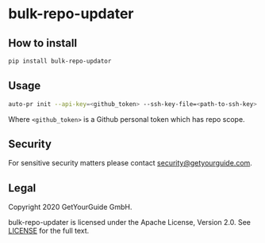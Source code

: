 # bulk-repo-updater

## How to install

```bash
pip install bulk-repo-updator
```

## Usage

```bash
auto-pr init --api-key=<github_token> --ssh-key-file=<path-to-ssh-key>
```

Where `<github_token>` is a Github personal token which has repo scope.

## Security

For sensitive security matters please contact [security@getyourguide.com](mailto:security@getyourguide.com).

## Legal

Copyright 2020 GetYourGuide GmbH.

bulk-repo-updater is licensed under the Apache License, Version 2.0. See [LICENSE](LICENSE) for the full text.
